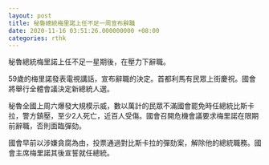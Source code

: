 ```yaml
---
layout: post
title: 秘魯總統梅里諾上任不足一周宣布辭職
date: 2020-11-16 03:51:26.000000000 +08:00
categories: rthk
---
```


秘魯總統梅里諾上任不足一星期後，在壓力下辭職。

59歲的梅里諾發表電視講話，宣布辭職的決定。首都利馬有民眾上街慶祝。國會將舉行全體會議決定新總統人選。

秘魯全國上周六爆發大規模示威，數以萬計的民眾不滿國會罷免時任總統比斯卡拉，警方鎮壓，至少2人死亡，近百人受傷。國會召開危機會議要求梅里諾在限期前辭職，否則面臨彈劾。

國會早前以涉嫌貪腐為由，投票通過對比斯卡拉的彈劾案，解除他的總統職務。國會主席梅里諾其後宣誓就任總統。

